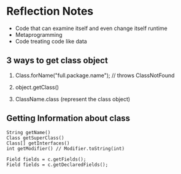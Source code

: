 # Reflection Notes

- Code that can examine itself and even change itself runtime
- Metaprogramming
- Code treating code like data


## 3 ways to get class object

1. Class.forName("full.package.name"); // throws ClassNotFound

2. object.getClass()

3. ClassName.class (represent the class object)

## Getting Information about class

```shell
String getName()
Class getSuperClass()
Class[] getInterfaces()
int getModifier() // Modifier.toString(int)

Field fields = c.getFields();
Field fields = c.getDeclaredFields();
```
